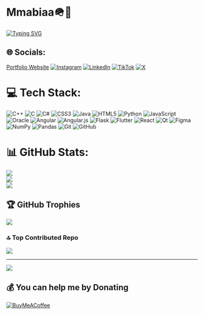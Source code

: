 # Mmabiaa🪖🖤
[![Typing SVG](https://readme-typing-svg.demolab.com?font=Fira+Code&pause=1000&width=435&lines=I+am+Computer+Science+Student%E2%9D%A4%EF%B8%8F;I+am+a+junior+developer;I+love+to+learn+and+explore;Developer;Python+Expert;Junior+Cybersecurity+Personel;Junior+Data+Analyst;Tech+Explorer)](https://git.io/typing-svg)



## 🌐 Socials:
[Portfolio Website](https://my-portfolio-website-ten-plum.vercel.app/)
[![Instagram](https://img.shields.io/badge/Instagram-%23E4405F.svg?logo=Instagram&logoColor=white)](https://instagram.com/_mmabiaa) [![LinkedIn](https://img.shields.io/badge/LinkedIn-%230077B5.svg?logo=linkedin&logoColor=white)](https://linkedin.com/in/prince-agyenim-boateng-73a3b9313/) [![TikTok](https://img.shields.io/badge/TikTok-%23000000.svg?logo=TikTok&logoColor=white)](https://tiktok.com/@_mmabiaa) [![X](https://img.shields.io/badge/X-black.svg?logo=X&logoColor=white)](https://x.com/mmabiaa) 

# 💻 Tech Stack:
![C++](https://img.shields.io/badge/c++-%2300599C.svg?style=for-the-badge&logo=c%2B%2B&logoColor=white) ![C](https://img.shields.io/badge/c-%2300599C.svg?style=for-the-badge&logo=c&logoColor=white) ![C#](https://img.shields.io/badge/c%23-%23239120.svg?style=for-the-badge&logo=csharp&logoColor=white) ![CSS3](https://img.shields.io/badge/css3-%231572B6.svg?style=for-the-badge&logo=css3&logoColor=white) ![Java](https://img.shields.io/badge/java-%23ED8B00.svg?style=for-the-badge&logo=openjdk&logoColor=white) ![HTML5](https://img.shields.io/badge/html5-%23E34F26.svg?style=for-the-badge&logo=html5&logoColor=white) ![Python](https://img.shields.io/badge/python-3670A0?style=for-the-badge&logo=python&logoColor=ffdd54) ![JavaScript](https://img.shields.io/badge/javascript-%23323330.svg?style=for-the-badge&logo=javascript&logoColor=%23F7DF1E) ![Oracle](https://img.shields.io/badge/Oracle-F80000?style=for-the-badge&logo=oracle&logoColor=white) ![Angular](https://img.shields.io/badge/angular-%23DD0031.svg?style=for-the-badge&logo=angular&logoColor=white) ![Angular.js](https://img.shields.io/badge/angular.js-%23E23237.svg?style=for-the-badge&logo=angularjs&logoColor=white) ![Flask](https://img.shields.io/badge/flask-%23000.svg?style=for-the-badge&logo=flask&logoColor=white) ![Flutter](https://img.shields.io/badge/Flutter-%2302569B.svg?style=for-the-badge&logo=Flutter&logoColor=white) ![React](https://img.shields.io/badge/react-%2320232a.svg?style=for-the-badge&logo=react&logoColor=%2361DAFB) ![Qt](https://img.shields.io/badge/Qt-%23217346.svg?style=for-the-badge&logo=Qt&logoColor=white) ![Figma](https://img.shields.io/badge/figma-%23F24E1E.svg?style=for-the-badge&logo=figma&logoColor=white) ![NumPy](https://img.shields.io/badge/numpy-%23013243.svg?style=for-the-badge&logo=numpy&logoColor=white) ![Pandas](https://img.shields.io/badge/pandas-%23150458.svg?style=for-the-badge&logo=pandas&logoColor=white) ![Git](https://img.shields.io/badge/git-%23F05033.svg?style=for-the-badge&logo=git&logoColor=white) ![GitHub](https://img.shields.io/badge/github-%23121011.svg?style=for-the-badge&logo=github&logoColor=white)
# 📊 GitHub Stats:
![](https://github-readme-stats.vercel.app/api?username=mmabiaa&theme=transparent&hide_border=false&include_all_commits=true&count_private=true)<br/>
![](https://github-readme-streak-stats.herokuapp.com/?user=mmabiaa&theme=transparent&hide_border=false)<br/>
![](https://github-readme-stats.vercel.app/api/top-langs/?username=mmabiaa&theme=transparent&hide_border=false&include_all_commits=true&count_private=true&layout=compact)

## 🏆 GitHub Trophies
![](https://github-profile-trophy.vercel.app/?username=mmabiaa&theme=radical&no-frame=false&no-bg=true&margin-w=4)

### 🔝 Top Contributed Repo
![](https://github-contributor-stats.vercel.app/api?username=mmabiaa&limit=5&theme=dark&combine_all_yearly_contributions=true)

---
[![](https://visitcount.itsvg.in/api?id=Mmabiaa&label=Profile%20Views&color=9&icon=0&pretty=true)](https://visitcount.itsvg.in)

  ## 💰 You can help me by Donating
  [![BuyMeACoffee](https://img.shields.io/badge/Buy%20Me%20a%20Coffee-ffdd00?style=for-the-badge&logo=buy-me-a-coffee&logoColor=black)](https://buymeacoffee.com/mmabiaa) 

  
<!-- Proudly created with GPRM ( https://gprm.itsvg.in ) -->
